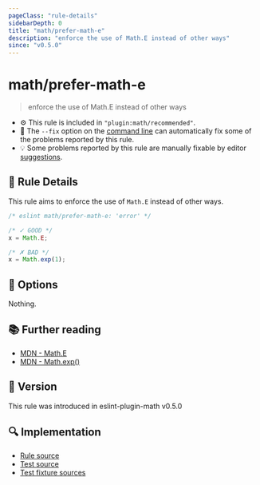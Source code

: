 ```yaml
---
pageClass: "rule-details"
sidebarDepth: 0
title: "math/prefer-math-e"
description: "enforce the use of Math.E instead of other ways"
since: "v0.5.0"
---
```


# math/prefer-math-e

> enforce the use of Math.E instead of other ways

- ⚙️ This rule is included in `"plugin:math/recommended"`.
- 🔧 The `--fix` option on the [command line](https://eslint.org/docs/user-guide/command-line-interface#fixing-problems) can automatically fix some of the problems reported by this rule.
- 💡 Some problems reported by this rule are manually fixable by editor [suggestions](https://eslint.org/docs/developer-guide/working-with-rules#providing-suggestions).

## 📖 Rule Details

This rule aims to enforce the use of `Math.E` instead of other ways.

<eslint-code-block fix>

<!-- eslint-skip -->

```js
/* eslint math/prefer-math-e: 'error' */

/* ✓ GOOD */
x = Math.E;

/* ✗ BAD */
x = Math.exp(1);
```

</eslint-code-block>

## 🔧 Options

Nothing.

## 📚 Further reading

- [MDN - Math.E](https://developer.mozilla.org/en-US/docs/Web/JavaScript/Reference/Global_Objects/Math/E)
- [MDN - Math.exp()](https://developer.mozilla.org/en-US/docs/Web/JavaScript/Reference/Global_Objects/Math/exp)

## 🚀 Version

This rule was introduced in eslint-plugin-math v0.5.0

## 🔍 Implementation

- [Rule source](https://github.com/ota-meshi/eslint-plugin-math/blob/main/src/rules/prefer-math-e.ts)
- [Test source](https://github.com/ota-meshi/eslint-plugin-math/blob/main/tests/src/rules/prefer-math-e.ts)
- [Test fixture sources](https://github.com/ota-meshi/eslint-plugin-math/tree/main/tests/fixtures/rules/prefer-math-e)
